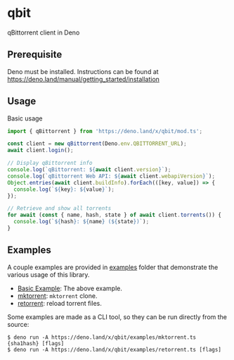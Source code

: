 # qbit

qBittorrent client in Deno

## Prerequisite

Deno must be installed. Instructions can be found at 
https://deno.land/manual/getting_started/installation

## Usage

Basic usage

```ts
import { qBittorrent } from 'https://deno.land/x/qbit/mod.ts';

const client = new qBittorrent(Deno.env.QBITTORRENT_URL);
await client.login();

// Display qBittorrent info
console.log(`qBittorrent: ${await client.version}`);
console.log(`qBittorrent Web API: ${await client.webapiVersion}`);
Object.entries(await client.buildInfo).forEach(([key, value]) => {
  console.log(`${key}: ${value}`);
});

// Retrieve and show all torrents
for await (const { name, hash, state } of await client.torrents()) {
  console.log(`${hash}: ${name} (${state})`);
}
```

## Examples

A couple examples are provided in [examples](./examples/) folder that
demonstrate the various usage of this library.

- [Basic Example](./examples/basic.ts): The above example.
- [mktorrent](./examples/mktorrent.ts): `mktorrent` clone.
- [retorrent](./examples/retorrent.ts): reload torrent files.

Some examples are made as a CLI tool, so they can be run directly from
the source:

```shell
$ deno run -A https://deno.land/x/qbit/examples/mktorrent.ts {sha1hash} [flags]
$ deno run -A https://deno.land/x/qbit/examples/retorrent.ts [flags]
```